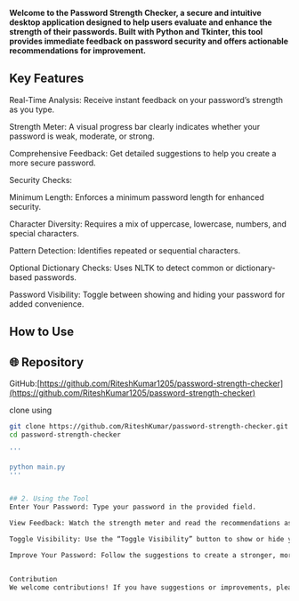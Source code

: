 **Welcome to the Password Strength Checker, a secure and intuitive desktop application designed to help users evaluate and enhance the strength of their passwords. Built with Python and Tkinter, this tool provides immediate feedback on password security and offers actionable recommendations for improvement.**

## Key Features
Real-Time Analysis: Receive instant feedback on your password’s strength as you type.

Strength Meter: A visual progress bar clearly indicates whether your password is weak, moderate, or strong.

Comprehensive Feedback: Get detailed suggestions to help you create a more secure password.

Security Checks:

Minimum Length: Enforces a minimum password length for enhanced security.

Character Diversity: Requires a mix of uppercase, lowercase, numbers, and special characters.

Pattern Detection: Identifies repeated or sequential characters.

Optional Dictionary Checks: Uses NLTK to detect common or dictionary-based passwords.

Password Visibility: Toggle between showing and hiding your password for added convenience.

## How to Use


## 🌐 Repository 
GitHub:[https://github.com/RiteshKumar1205/password-strength-checker](https://github.com/RiteshKumar1205/password-strength-checker)

clone using
```bash
git clone https://github.com/RiteshKumar/password-strength-checker.git
cd password-strength-checker

'''

python main.py
'''


## 2. Using the Tool
Enter Your Password: Type your password in the provided field.

View Feedback: Watch the strength meter and read the recommendations as you type.

Toggle Visibility: Use the “Toggle Visibility” button to show or hide your password.

Improve Your Password: Follow the suggestions to create a stronger, more secure password.


Contribution
We welcome contributions! If you have suggestions or improvements, please open an issue or submit a pull request.

